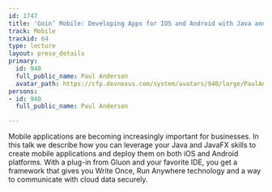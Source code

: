 ```yaml
---
id: 1747
title: 'Goin’ Mobile: Developing Apps for IOS and Android with Java and JavaFX'
track: Mobile
trackid: 64
type: lecture
layout: preso_details
primary:
  id: 940
  full_public_name: Paul Anderson
  avatar_path: https://cfp.devnexus.com/system/avatars/940/large/PaulAnderson.jpg?1510720434
persons:
- id: 940
  full_public_name: Paul Anderson

---
```

Mobile applications are becoming increasingly important for businesses. In this talk we describe how you can leverage your Java and JavaFX skills to create mobile applications and deploy them on both iOS and Android platforms. With a plug-in from Gluon and your favorite IDE, you get a framework that gives you Write Once, Run Anywhere technology and a way to communicate with cloud data securely.